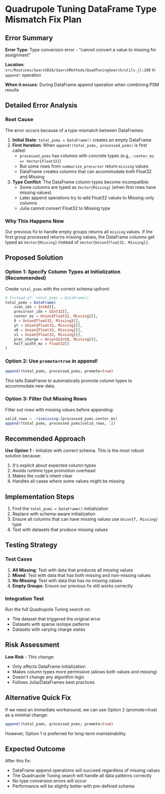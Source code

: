 # Quadrupole Tuning DataFrame Type Mismatch Fix Plan

## Error Summary

**Error Type**: Type conversion error - "cannot convert a value to missing for assignment"

**Location**: `src/Routines/SearchDIA/SearchMethods/QuadTuningSearch/utils.jl:288` in `append!` operation

**When it occurs**: During DataFrame append operation when combining PSM results

## Detailed Error Analysis

### Root Cause

The error occurs because of a type mismatch between DataFrames:

1. **Initial State**: `total_psms = DataFrame()` creates an empty DataFrame
2. **First Iteration**: When `append!(total_psms, processed_psms)` is first called:
   - `processed_psms` has columns with concrete types (e.g., `:center_mz => Vector{Float32}`)
   - But some rows from `summarize_precursor` return `missing` values
   - DataFrame creates columns that can accommodate both Float32 and Missing
3. **Type Conflict**: The DataFrame column types become incompatible:
   - Some columns are typed as `Vector{Missing}` (when first rows have missing values)
   - Later append operations try to add Float32 values to Missing-only columns
   - Julia cannot convert Float32 to Missing type

### Why This Happens Now

Our previous fix to handle empty groups returns all `missing` values. If the first group processed returns missing values, the DataFrame columns get typed as `Vector{Missing}` instead of `Vector{Union{Float32, Missing}}`.

## Proposed Solution

### Option 1: Specify Column Types at Initialization (Recommended)

Create `total_psms` with the correct schema upfront:

```julia
# Instead of: total_psms = DataFrame()
total_psms = DataFrame(
    scan_idx = Int64[],
    precursor_idx = UInt32[],
    center_mz = Union{Float32, Missing}[],
    δ = Union{Float32, Missing}[],
    yt = Union{Float32, Missing}[],
    x0 = Union{Float32, Missing}[],
    x1 = Union{Float32, Missing}[],
    prec_charge = Union{UInt8, Missing}[],
    half_width_mz = Float32[]
)
```

### Option 2: Use `promote=true` in append!

```julia
append!(total_psms, processed_psms; promote=true)
```

This tells DataFrame to automatically promote column types to accommodate new data.

### Option 3: Filter Out Missing Rows

Filter out rows with missing values before appending:

```julia
valid_rows = .!ismissing.(processed_psms.center_mz)
append!(total_psms, processed_psms[valid_rows, :])
```

## Recommended Approach

**Use Option 1** - Initialize with correct schema. This is the most robust solution because:
1. It's explicit about expected column types
2. Avoids runtime type promotion overhead
3. Makes the code's intent clear
4. Handles all cases where some values might be missing

## Implementation Steps

1. Find the `total_psms = DataFrame()` initialization
2. Replace with schema-aware initialization
3. Ensure all columns that can have missing values use `Union{T, Missing}` type
4. Test with datasets that produce missing values

## Testing Strategy

### Test Cases
1. **All Missing**: Test with data that produces all missing values
2. **Mixed**: Test with data that has both missing and non-missing values
3. **No Missing**: Test with data that has no missing values
4. **Empty Groups**: Ensure our previous fix still works correctly

### Integration Test
Run the full Quadrupole Tuning search on:
- The dataset that triggered the original error
- Datasets with sparse isotope patterns
- Datasets with varying charge states

## Risk Assessment

**Low Risk** - This change:
- Only affects DataFrame initialization
- Makes column types more permissive (allows both values and missing)
- Doesn't change any algorithm logic
- Follows Julia/DataFrames best practices

## Alternative Quick Fix

If we need an immediate workaround, we can use Option 2 (promote=true) as a minimal change:
```julia
append!(total_psms, processed_psms; promote=true)
```

However, Option 1 is preferred for long-term maintainability.

## Expected Outcome

After this fix:
- DataFrame append operations will succeed regardless of missing values
- The Quadrupole Tuning search will handle all data patterns correctly
- No type conversion errors will occur
- Performance will be slightly better with pre-defined schema